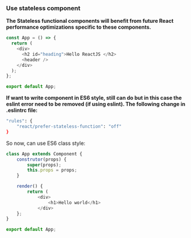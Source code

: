 ### Use stateless component
**The Stateless functional components will benefit from future React performance optimizations specific to these components.**
```javascript
const App = () => {
  return (
    <div>
      <h2 id="heading">Hello ReactJS </h2>
      <header />
    </div>
  );
};

export default App;
```

**If want to write component in ES6 style, still can do but in this case the eslint error need to be removed (if using eslint). The following change in .eslintrc file:**
```bash
"rules": {
    "react/prefer-stateless-function": "off"
}
```

So now, can use ES6 class style:
```javascript
class App extends Component {
	construtor(props) {
		super(props);
		this.props = props;
	}

	render() {
		return (
			<div>
				<h1>Hello world</h1>
			</div>
	};
}

export default App;
```
